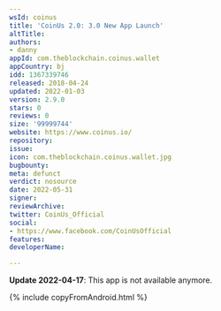 ```yaml
---
wsId: coinus
title: 'CoinUs 2.0: 3.0 New App Launch'
altTitle: 
authors:
- danny
appId: com.theblockchain.coinus.wallet
appCountry: bj
idd: 1367339746
released: 2018-04-24
updated: 2022-01-03
version: 2.9.0
stars: 0
reviews: 0
size: '99999744'
website: https://www.coinus.io/
repository: 
issue: 
icon: com.theblockchain.coinus.wallet.jpg
bugbounty: 
meta: defunct
verdict: nosource
date: 2022-05-31
signer: 
reviewArchive: 
twitter: CoinUs_Official
social:
- https://www.facebook.com/CoinUsOfficial
features: 
developerName: 

---
```


**Update 2022-04-17**: This app is not available anymore.

{% include copyFromAndroid.html %}
